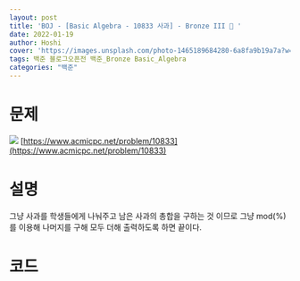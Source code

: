 ```yaml
---
layout: post
title: 'BOJ - [Basic Algebra - 10833 사과] - Bronze III 🥉 '
date: 2022-01-19
author: Hoshi
cover: 'https://images.unsplash.com/photo-1465189684280-6a8fa9b19a7a?w=1600&q=900'
tags: 백준 블로그오픈전 백준_Bronze Basic_Algebra
categories: "백준"
---
```

# 문제
![]({{site.url}}/assets/img/posts_img/10833.png)
[https://www.acmicpc.net/problem/10833](https://www.acmicpc.net/problem/10833)

# 설명
그냥 사과를 학생들에게 나눠주고 남은 사과의 총합을 구하는 것 이므로 그냥 mod(%)를 이용해 나머지를 구해 모두 더해 출력하도록 하면 끝이다.

# 코드

```c

```
